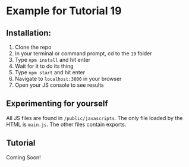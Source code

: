 # Example for Tutorial 19

## Installation:

1. Clone the repo
2. In your terminal or command prompt, cd to the `19` folder
3. Type `npm install` and hit enter
4. Wait for it to do its thing
5. Type `npm start` and hit enter
6. Navigate to `localhost:3000` in your browser
7. Open your JS console to see results

## Experimenting for yourself

All JS files are found in `/public/javascripts`. The only file loaded by the HTML is `main.js`. The other files contain exports.

## Tutorial

Coming Soon!